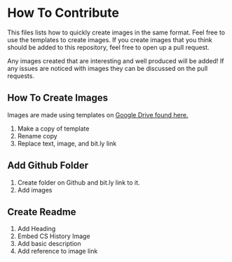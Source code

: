 # How To Contribute
This files lists how to quickly create images in the same format. Feel free to
use the templates to create images. If you create images that you think should
be added to this repository, feel free to open up a pull request.

Any images created that are interesting and well produced will be added! If
any issues are noticed with images they can be discussed on the pull requests.

## How To Create Images
Images are made using templates on [Google Drive found here.](https://drive.google.com/drive/folders/1rtHRJLu4j1RiQgjc1UDibc7dPWcEPYQS?usp=sharing)

1. Make a copy of template
1. Rename copy
1. Replace text, image, and bit.ly link

## Add Github Folder
1. Create folder on Github and bit.ly link to it.
1. Add images

## Create Readme
1. Add Heading
1. Embed CS History Image
1. Add basic description
1. Add reference to image link
